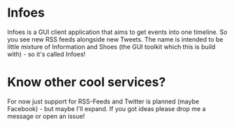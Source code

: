 # Infoes
Infoes is a GUI client application that aims to get events into one timeline. So you see new RSS feeds alongside new Tweets. The name is intended to be little mixture of Information and Shoes (the GUI toolkit which this is build with) - so it's called Infoes!

# Know other cool services?
For now just support for RSS-Feeds and Twitter is planned (maybe Facebook) - but maybe I'll expand. If you got ideas please drop me a message or open an issue!

